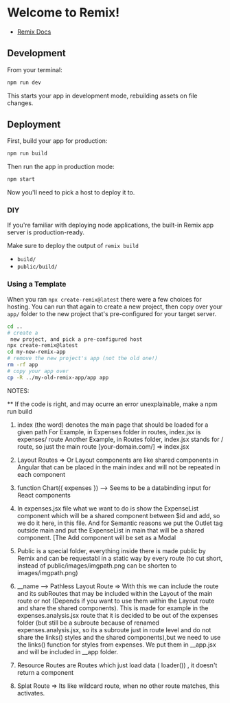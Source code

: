 # Welcome to Remix!

- [Remix Docs](https://remix.run/docs)

## Development

From your terminal:

```sh
npm run dev
```

This starts your app in development mode, rebuilding assets on file changes.

## Deployment

First, build your app for production:

```sh
npm run build
```

Then run the app in production mode:

```sh
npm start
```

Now you'll need to pick a host to deploy it to.

### DIY

If you're familiar with deploying node applications, the built-in Remix app server is production-ready.

Make sure to deploy the output of `remix build`

- `build/`
- `public/build/`

### Using a Template

When you ran `npx create-remix@latest` there were a few choices for hosting. You can run that again to create a new project, then copy over your `app/` folder to the new project that's pre-configured for your target server.

```sh
cd ..
# create a
 new project, and pick a pre-configured host
npx create-remix@latest
cd my-new-remix-app
# remove the new project's app (not the old one!)
rm -rf app
# copy your app over
cp -R ../my-old-remix-app/app app
```


NOTES:

** If the code is right, and may ocurre an error unexplainable, make a npm run build

1. index (the word) denotes the main page that should be loaded for a given path
     For Example, in Expenses folder in routes, index.jsx is expenses/   route 
     Another Example, in Routes folder, index.jsx stands for /    route, so just the main route [your-domain.com/] => index.jsx

2. Layout Routes => Or Layout components are like shared components in Angular that can be placed in the main index and will not be repeated in each component     

3. function Chart({ expenses }) --> Seems to be a databinding input for React components

4. In expenses.jsx file what we want to do is show the ExpenseList component which will be a shared component between $id and add, so we do it here, in this file. And for Semantic reasons we put the Outlet tag outside main and put the ExpenseList in main that will be a shared component. [The Add component will be set as a Modal

5. Public is a special folder, everything inside there is made public by Remix and can be requestabl in a static way by every route (to cut short, instead of public/images/imgpath.png  can be shorten to images/imgpath.png)

6. __name --> Pathless Layout Route => With this we can include the route and its subRoutes that may be included within the Layout of the main route or not (Depends if you want to use them within the Layout route and share the shared components).
This is made for example in the expenses.analysis.jsx route that it is decided to be out of the expenses folder (but still be a subroute because of renamed expenses.analysis.jsx, so its a subroute just in route level and do not share the links() styles and the shared components),but we need to use the links() function for styles from expenses. We put them in __app.jsx and will be included in __app folder.  

7. Resource Routes are Routes which just load data ( loader()) , it doesn't return a component

8. Splat Route => Its like wildcard route, when no other route matches, this activates.